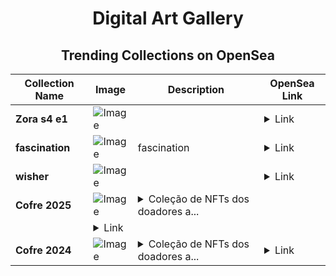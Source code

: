 <div align="center">

# Digital Art Gallery

## Trending Collections on OpenSea

| Collection Name                       | Image                                                                                     | Description                       | OpenSea Link                                                                                          |
|---------------------------------------|-------------------------------------------------------------------------------------------|-----------------------------------|--------------------------------------------------------------------------------------------------------|
| **Zora s4 e1** | ![Image](https://i.seadn.io/s/raw/files/0c731e49282cce7b8a9fb748a5b21df8.jpg?w=500&auto=format?w=200&auto=format) |  | <details><summary>Link</summary>[Zora s4 e1](https://opensea.io/collection/zora-s4-e1)</details> |
| **fascination** | ![Image](https://i.seadn.io/s/raw/files/a99cc4f849dc4d161877450c9207bbff.webp?w=500&auto=format?w=200&auto=format) | fascination | <details><summary>Link</summary>[fascination](https://opensea.io/collection/fascination-3)</details> |
| **wisher** | ![Image](https://i.seadn.io/s/raw/files/4e756fb469da59702c216bd17497e425.webp?w=500&auto=format?w=200&auto=format) |  | <details><summary>Link</summary>[wisher](https://opensea.io/collection/wisher-1)</details> |
| **Cofre 2025** | ![Image](https://i.seadn.io/s/raw/files/3281bb208479b8882a15327d63bcad8d.png?w=500&auto=format?w=200&auto=format) | <details><summary>Coleção de NFTs dos doadores a...</summary>Coleção de NFTs dos doadores ao Cofre da Gratidão 2025, da Gangue do Macaco.
</details> | <details><summary>Link</summary>[Cofre 2025](https://opensea.io/collection/cofre-2025)</details> |
| **Cofre 2024** | ![Image](https://i.seadn.io/s/raw/files/ffb3a307189315819bc963a730cd724f.jpg?w=500&auto=format?w=200&auto=format) | <details><summary>Coleção de NFTs dos doadores a...</summary>Coleção de NFTs dos doadores ao Cofre da Gratidão 2024, da Gangue do Macaco.</details> | <details><summary>Link</summary>[Cofre 2024](https://opensea.io/collection/cofre-2024)</details> |

</div>